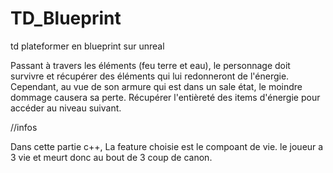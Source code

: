 # TD_Blueprint
td plateformer en blueprint sur unreal


Passant à travers les éléments (feu terre et eau), le personnage doit survivre et récupérer des éléments qui lui redonneront de l'énergie.
Cependant, au vue de son armure qui est dans un sale état, le moindre dommage causera sa perte. 
Récupérer l'entièreté des items d'énergie pour accéder au niveau suivant.

//infos

Dans cette partie c++, La feature choisie est le compoant de vie. le joueur a 3 vie et meurt donc au bout de 3 coup de canon. 
